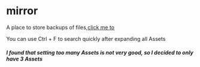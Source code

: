 # mirror
A place to store backups of files,[click me to](https://github.com/huanx-b/mirror/releases)

You can use Ctrl + F to search quickly after expanding all Assets
##### I found that setting too many Assets is not very good, so I decided to only have 3 Assets
